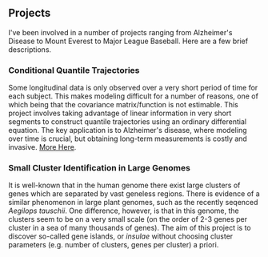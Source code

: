 ## Projects

I've been involved in a number of projects ranging from Alzheimer's Disease to Mount Everest to Major League Baseball. Here are a few brief descriptions.

### Conditional Quantile Trajectories

Some longitudinal data is only observed over a very short period of time for each subject. This makes modeling difficult for a number of reasons, one of which being that the covariance matrix/function is not estimable. This project involves taking advantage of linear information in very short segments to construct quantile trajectories using an ordinary differential equation. The key application is to Alzheimer's disease, where modeling over time is crucial, but obtaining long-term measurements is costly and invasive. [More Here](https://github.com/mwdawson/Conditional-Quantile-Trajectories).

### Small Cluster Identification in Large Genomes

It is well-known that in the human genome there exist large clusters of genes which are separated by vast geneless regions. There is evidence of a similar phenomenon in large plant genomes, such as the recently seqenced *Aegilops tauschii*. One difference, however, is that in this genome, the clusters seem to be on a very small scale (on the order of 2-3 genes per cluster in a sea of many thousands of genes). The aim of this project is to discover so-called gene islands, or *insulae* without choosing cluster parameters (e.g. number of clusters, genes per cluster) a priori.
